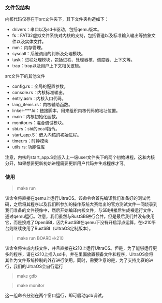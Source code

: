 ### 文件包结构
内核代码仅存在于src文件夹下，其下文件夹构造如下：
- drivers：串口以及sd卡驱动，包括qemu版本。
- fs：FAT32虚拟文件系统对内核的支持，包括管道以及标准输入输出等抽象文件以及实体文件。
- mm：内存管理。
- syscall：系统调用的判断及处理模块。
- task：进程处理模块，包括进程、处理器核、调度器、上下文等。
- trap：trap以及用户上下文相关逻辑。

src文件下的其他文件

- config.rs：全局的配置参数。
- console.rs：内核标准输出。
- entry.asm：内核入口代码。
- lang_items.rs：内核辅助函数。
- linker-***.ld：链接脚本，用来组织内核代码的地址位置。
- main：内核初始化函数。
- monitor.rs：混合调试模块。
- sbi.rs：sbi的ecall指令。
- start_app.S：嵌入内核的初始进程。
- timer.rs：时钟模块
- utils.rs: 功能性库

注意，内核的start_app.S会嵌入上一级user文件夹下的两个初始进程，这和内核分开，如果想要更新初始进程需要更新用户代码并生成程序才可。

### 使用

> make run

该命令将直接在qemu上运行UltraOS。该命令会首先编译我们准备好的测试代码，之后将其程序以及我们所参加的操作系统大赛给出的官方测试文件一同烧录到我们准备的文件镜像中，然后开始编译内核文件，与SBI拼接后生成裸运行文件，通过qemu运行。注意，我们虽然与RustSBI进行合并，但是最后我们并没有使用它，而是换成了OpenSBI，因为RustSBI在qemu下没有开启浮点运算，在k210平台则继续使用了RustSBI（UltraOS定制版本）。

> make run BOARD=k210

该命令将生成内核文件，并且直接在k210上运行UltraOS。但是，为了能够运行更多的程序，请在k210上插入sd卡，并在里面放置预备文件和程序，UltraOS会将其作为文件系统控制的外存进行使用。同时，需要注意的是，为了支持比赛的进行，我们的UltraOS会自行运行

> make gdb

> make monitor

这一组命令分别在两个窗口运行，即可启动gdb调试。